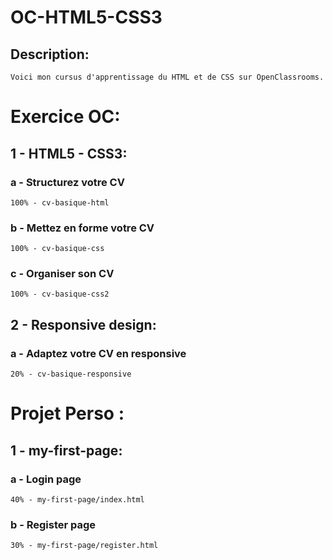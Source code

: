 OC-HTML5-CSS3
=============

## Description:
    Voici mon cursus d'apprentissage du HTML et de CSS sur OpenClassrooms. 

Exercice OC:
============

## 1 - HTML5 - CSS3:

### a - Structurez votre CV
    100% - cv-basique-html
### b - Mettez en forme votre CV
    100% - cv-basique-css
### c - Organiser son CV
    100% - cv-basique-css2

## 2 - Responsive design:

### a - Adaptez votre CV en responsive
    20% - cv-basique-responsive

Projet Perso :
==============

## 1 - my-first-page:

### a - Login page
    40% - my-first-page/index.html
### b - Register page
    30% - my-first-page/register.html 